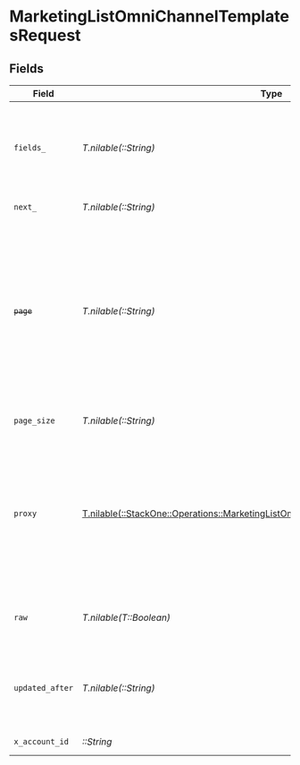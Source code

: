 # MarketingListOmniChannelTemplatesRequest


## Fields

| Field                                                                                                                                                              | Type                                                                                                                                                               | Required                                                                                                                                                           | Description                                                                                                                                                        |
| ------------------------------------------------------------------------------------------------------------------------------------------------------------------ | ------------------------------------------------------------------------------------------------------------------------------------------------------------------ | ------------------------------------------------------------------------------------------------------------------------------------------------------------------ | ------------------------------------------------------------------------------------------------------------------------------------------------------------------ |
| `fields_`                                                                                                                                                          | *T.nilable(::String)*                                                                                                                                              | :heavy_minus_sign:                                                                                                                                                 | The comma separated list of fields to return in the response (if empty, all fields are returned)                                                                   |
| `next_`                                                                                                                                                            | *T.nilable(::String)*                                                                                                                                              | :heavy_minus_sign:                                                                                                                                                 | The unified cursor                                                                                                                                                 |
| ~~`page`~~                                                                                                                                                         | *T.nilable(::String)*                                                                                                                                              | :heavy_minus_sign:                                                                                                                                                 | : warning: ** DEPRECATED **: This will be removed in a future release, please migrate away from it as soon as possible.<br/><br/>The page number of the results to fetch |
| `page_size`                                                                                                                                                        | *T.nilable(::String)*                                                                                                                                              | :heavy_minus_sign:                                                                                                                                                 | The number of results per page                                                                                                                                     |
| `proxy`                                                                                                                                                            | [T.nilable(::StackOne::Operations::MarketingListOmniChannelTemplatesQueryParamProxy)](../../models/operations/marketinglistomnichanneltemplatesqueryparamproxy.md) | :heavy_minus_sign:                                                                                                                                                 | Query parameters that can be used to pass through parameters to the underlying provider request by surrounding them with "proxy" key                               |
| `raw`                                                                                                                                                              | *T.nilable(T::Boolean)*                                                                                                                                            | :heavy_minus_sign:                                                                                                                                                 | Indicates that the raw request result is returned                                                                                                                  |
| `updated_after`                                                                                                                                                    | *T.nilable(::String)*                                                                                                                                              | :heavy_minus_sign:                                                                                                                                                 | Use a string with a date to only select results updated after that given date                                                                                      |
| `x_account_id`                                                                                                                                                     | *::String*                                                                                                                                                         | :heavy_check_mark:                                                                                                                                                 | The account identifier                                                                                                                                             |